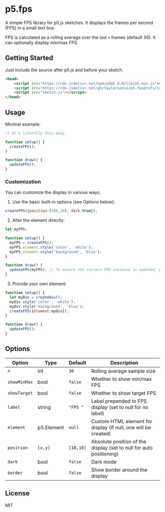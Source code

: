 # p5.fps

A simple FPS library for p5.js sketches. It displays the frames per second (FPS) in a small text box.

FPS is calculated as a rolling average over the last `n` frames (default 30). It can optionally display min/max FPS.

## Getting Started

Just include the source after p5.js and before your sketch.

```html
<head>
    <script src="https://cdn.jsdelivr.net/npm/p5@2.0.0/lib/p5.min.js"></script>
    <script src="https://cdn.jsdelivr.net/gh/taylorvance/p5.fps@refs/tags/v0.1.0/p5.fps.js"></script>
    <script src="sketch.js"></script>
</head>
```

## Usage

Minimal example:

```js
// It's literally this easy.

function setup() {
  createFPS();
}

function draw() {
  updateFPS();
}
```

### Customization

You can customize the display in various ways.

1. Use the basic built-in options (see Options below):

```js
createFPS({position:[100,10], dark:true});
```

2. Alter the element directly:

```js
let myFPS;

function setup() {
  myFPS = createFPS();
  myFPS.element.style('color', 'white');
  myFPS.element.style('background', 'blue');
}

function draw() {
  updateFPS(myFPS); // To ensure the correct FPS instance is updated, pass it to the update function.
}
```

3. Provide your own element:

```js
function setup() {
  let myDiv = createDiv();
  myDiv.style('color', 'white');
  myDiv.style('background', 'blue');
  createFPS({element:myDiv});
}

function draw() {
  updateFPS();
}
```

## Options

| Option       | Type       | Default   | Description                                                         |
|--------------|------------|-----------|---------------------------------------------------------------------|
| `n`          | int        | `30`      | Rolling average sample size                                         |
| `showMinMax` | bool       | `false`   | Whether to show min/max FPS                                         |
| `showTarget` | bool       | `false`   | Whether to show target FPS                                          |
| `label`      | string     | `"FPS "`  | Label prepended to FPS display (set to null for no label)           |
| `element`    | p5.Element | `null`    | Custom HTML element for display (if null, one will be created)      |
| `position`   | `[x,y]`    | `[10,10]` | Absolute position of the display (set to null for auto positioning) |
| `dark`       | bool       | `false`   | Dark mode                                                           |
| `border`     | bool       | `false`   | Show border around the display                                      |

## License

MIT
